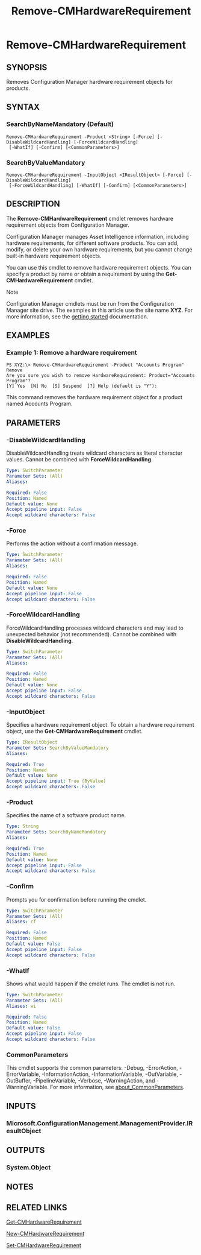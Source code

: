 ﻿---
description: Removes Configuration Manager hardware requirement objects for products.
external help file: AdminUI.PS.AssetIntelligence.dll-Help.xml
Module Name: ConfigurationManager
ms.date: 05/07/2019
schema: 2.0.0
title: Remove-CMHardwareRequirement
---

# Remove-CMHardwareRequirement

## SYNOPSIS
Removes Configuration Manager hardware requirement objects for products.

## SYNTAX

### SearchByNameMandatory (Default)
```
Remove-CMHardwareRequirement -Product <String> [-Force] [-DisableWildcardHandling] [-ForceWildcardHandling]
 [-WhatIf] [-Confirm] [<CommonParameters>]
```

### SearchByValueMandatory
```
Remove-CMHardwareRequirement -InputObject <IResultObject> [-Force] [-DisableWildcardHandling]
 [-ForceWildcardHandling] [-WhatIf] [-Confirm] [<CommonParameters>]
```

## DESCRIPTION
The **Remove-CMHardwareRequirement** cmdlet removes hardware requirement objects from Configuration Manager.

Configuration Manager manages Asset Intelligence information, including hardware requirements, for different software products.
You can add, modify, or delete your own hardware requirements, but you cannot change built-in hardware requirement objects.

You can use this cmdlet to remove hardware requirement objects.
You can specify a product by name or obtain a requirement by using the **Get-CMHardwareRequirement** cmdlet.

> [!NOTE]
> Configuration Manager cmdlets must be run from the Configuration Manager site drive.
> The examples in this article use the site name **XYZ**. For more information, see the
> [getting started](/powershell/sccm/overview) documentation.

## EXAMPLES

### Example 1: Remove a hardware requirement
```
PS XYZ:\> Remove-CMHardwareRequirement -Product "Accounts Program"
Remove
Are you sure you wish to remove HardwareRequirement: Product="Accounts Program"?
[Y] Yes  [N] No  [S] Suspend  [?] Help (default is "Y"):
```

This command removes the hardware requirement object for a product named Accounts Program.

## PARAMETERS

### -DisableWildcardHandling
DisableWildcardHandling treats wildcard characters as literal character values. Cannot be combined with **ForceWildcardHandling**.

```yaml
Type: SwitchParameter
Parameter Sets: (All)
Aliases:

Required: False
Position: Named
Default value: None
Accept pipeline input: False
Accept wildcard characters: False
```

### -Force
Performs the action without a confirmation message.

```yaml
Type: SwitchParameter
Parameter Sets: (All)
Aliases:

Required: False
Position: Named
Default value: None
Accept pipeline input: False
Accept wildcard characters: False
```

### -ForceWildcardHandling
ForceWildcardHandling processes wildcard characters and may lead to unexpected behavior (not recommended). Cannot be combined with **DisableWildcardHandling**.

```yaml
Type: SwitchParameter
Parameter Sets: (All)
Aliases:

Required: False
Position: Named
Default value: None
Accept pipeline input: False
Accept wildcard characters: False
```

### -InputObject
Specifies a hardware requirement object.
To obtain a hardware requirement object, use the **Get-CMHardwareRequirement** cmdlet.

```yaml
Type: IResultObject
Parameter Sets: SearchByValueMandatory
Aliases:

Required: True
Position: Named
Default value: None
Accept pipeline input: True (ByValue)
Accept wildcard characters: False
```

### -Product
Specifies the name of a software product name.

```yaml
Type: String
Parameter Sets: SearchByNameMandatory
Aliases:

Required: True
Position: Named
Default value: None
Accept pipeline input: False
Accept wildcard characters: False
```

### -Confirm
Prompts you for confirmation before running the cmdlet.

```yaml
Type: SwitchParameter
Parameter Sets: (All)
Aliases: cf

Required: False
Position: Named
Default value: False
Accept pipeline input: False
Accept wildcard characters: False
```

### -WhatIf
Shows what would happen if the cmdlet runs.
The cmdlet is not run.

```yaml
Type: SwitchParameter
Parameter Sets: (All)
Aliases: wi

Required: False
Position: Named
Default value: False
Accept pipeline input: False
Accept wildcard characters: False
```

### CommonParameters
This cmdlet supports the common parameters: -Debug, -ErrorAction, -ErrorVariable, -InformationAction, -InformationVariable, -OutVariable, -OutBuffer, -PipelineVariable, -Verbose, -WarningAction, and -WarningVariable. For more information, see [about_CommonParameters](https://docs.microsoft.com/powershell/module/microsoft.powershell.core/about/about_commonparameters?view=powershell-7).

## INPUTS

### Microsoft.ConfigurationManagement.ManagementProvider.IResultObject

## OUTPUTS

### System.Object
## NOTES

## RELATED LINKS

[Get-CMHardwareRequirement](Get-CMHardwareRequirement.md)

[New-CMHardwareRequirement](New-CMHardwareRequirement.md)

[Set-CMHardwareRequirement](Set-CMHardwareRequirement.md)


